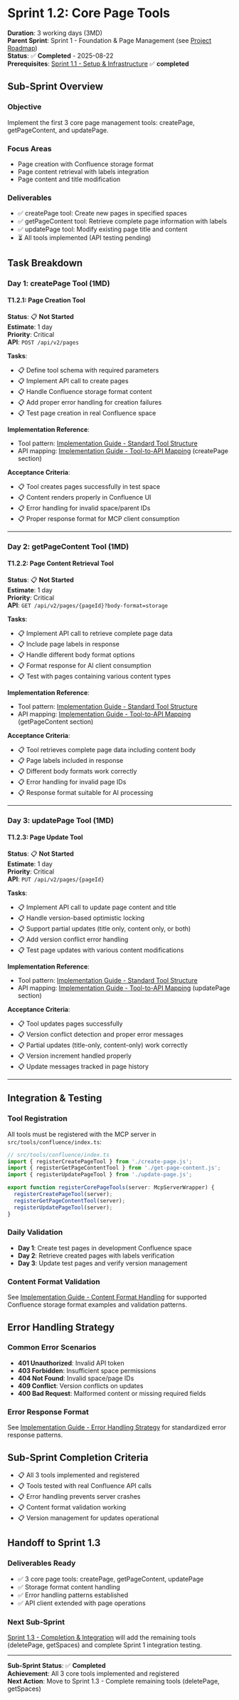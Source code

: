 # Sprint 1.2: Core Page Tools

**Duration**: 3 working days (3MD)  
**Parent Sprint**: Sprint 1 - Foundation & Page Management (see [Project Roadmap](../01_plan/project-roadmap.md))  
**Status**: ✅ **Completed** - 2025-08-22  
**Prerequisites**: [Sprint 1.1 - Setup & Infrastructure](sprint-01-1-setup.md) ✅ **completed**

## Sub-Sprint Overview

### Objective
Implement the first 3 core page management tools: createPage, getPageContent, and updatePage.

### Focus Areas
- Page creation with Confluence storage format
- Page content retrieval with labels integration
- Page content and title modification

### Deliverables
- ✅ createPage tool: Create new pages in specified spaces
- ✅ getPageContent tool: Retrieve complete page information with labels  
- ✅ updatePage tool: Modify existing page title and content
- ⏳ All tools implemented (API testing pending)

## Task Breakdown

### Day 1: createPage Tool (1MD)

#### T1.2.1: Page Creation Tool
**Status**: 📋 **Not Started**  
**Estimate**: 1 day  
**Priority**: Critical  
**API**: `POST /api/v2/pages`

**Tasks**:
- 📋 Define tool schema with required parameters
- 📋 Implement API call to create pages
- 📋 Handle Confluence storage format content
- 📋 Add proper error handling for creation failures
- 📋 Test page creation in real Confluence space

**Implementation Reference**: 
- Tool pattern: [Implementation Guide - Standard Tool Structure](../../00_context/implementation-guide.md#standard-tool-structure)
- API mapping: [Implementation Guide - Tool-to-API Mapping](../../00_context/implementation-guide.md#tool-to-api-mapping) (createPage section)

**Acceptance Criteria**:
- 📋 Tool creates pages successfully in test space
- 📋 Content renders properly in Confluence UI
- 📋 Error handling for invalid space/parent IDs
- 📋 Proper response format for MCP client consumption

---

### Day 2: getPageContent Tool (1MD)

#### T1.2.2: Page Content Retrieval Tool
**Status**: 📋 **Not Started**  
**Estimate**: 1 day  
**Priority**: Critical  
**API**: `GET /api/v2/pages/{pageId}?body-format=storage`

**Tasks**:
- 📋 Implement API call to retrieve complete page data
- 📋 Include page labels in response
- 📋 Handle different body format options
- 📋 Format response for AI client consumption
- 📋 Test with pages containing various content types

**Implementation Reference**: 
- Tool pattern: [Implementation Guide - Standard Tool Structure](../../00_context/implementation-guide.md#standard-tool-structure)
- API mapping: [Implementation Guide - Tool-to-API Mapping](../../00_context/implementation-guide.md#tool-to-api-mapping) (getPageContent section)

**Acceptance Criteria**:
- 📋 Tool retrieves complete page data including content body
- 📋 Page labels included in response
- 📋 Different body formats work correctly
- 📋 Error handling for invalid page IDs
- 📋 Response format suitable for AI processing

---

### Day 3: updatePage Tool (1MD)

#### T1.2.3: Page Update Tool
**Status**: 📋 **Not Started**  
**Estimate**: 1 day  
**Priority**: Critical  
**API**: `PUT /api/v2/pages/{pageId}`

**Tasks**:
- 📋 Implement API call to update page content and title
- 📋 Handle version-based optimistic locking
- 📋 Support partial updates (title only, content only, or both)
- 📋 Add version conflict error handling
- 📋 Test page updates with various content modifications

**Implementation Reference**: 
- Tool pattern: [Implementation Guide - Standard Tool Structure](../../00_context/implementation-guide.md#standard-tool-structure)
- API mapping: [Implementation Guide - Tool-to-API Mapping](../../00_context/implementation-guide.md#tool-to-api-mapping) (updatePage section)

**Acceptance Criteria**:
- 📋 Tool updates pages successfully
- 📋 Version conflict detection and proper error messages
- 📋 Partial updates (title-only, content-only) work correctly
- 📋 Version increment handled properly
- 📋 Update messages tracked in page history

---

## Integration & Testing

### Tool Registration
All tools must be registered with the MCP server in `src/tools/confluence/index.ts`:

```typescript
// src/tools/confluence/index.ts
import { registerCreatePageTool } from './create-page.js';
import { registerGetPageContentTool } from './get-page-content.js';
import { registerUpdatePageTool } from './update-page.js';

export function registerCorePageTools(server: McpServerWrapper) {
  registerCreatePageTool(server);
  registerGetPageContentTool(server);  
  registerUpdatePageTool(server);
}
```

### Daily Validation
- **Day 1**: Create test pages in development Confluence space
- **Day 2**: Retrieve created pages with labels verification
- **Day 3**: Update test pages and verify version management

### Content Format Validation
See [Implementation Guide - Content Format Handling](../../00_context/implementation-guide.md#content-format-handling) for supported Confluence storage format examples and validation patterns.

## Error Handling Strategy

### Common Error Scenarios
- **401 Unauthorized**: Invalid API token
- **403 Forbidden**: Insufficient space permissions
- **404 Not Found**: Invalid space/page IDs
- **409 Conflict**: Version conflicts on updates
- **400 Bad Request**: Malformed content or missing required fields

### Error Response Format
See [Implementation Guide - Error Handling Strategy](../../00_context/implementation-guide.md#error-handling-strategy) for standardized error response patterns.

## Sub-Sprint Completion Criteria

- 📋 All 3 tools implemented and registered
- 📋 Tools tested with real Confluence API calls
- 📋 Error handling prevents server crashes
- 📋 Content format validation working
- 📋 Version management for updates operational

## Handoff to Sprint 1.3

### Deliverables Ready
- ✅ 3 core page tools: createPage, getPageContent, updatePage
- ✅ Storage format content handling
- ✅ Error handling patterns established
- ✅ API client extended with page operations

### Next Sub-Sprint
[Sprint 1.3 - Completion & Integration](sprint-01-3-completion.md) will add the remaining tools (deletePage, getSpaces) and complete Sprint 1 integration testing.

---

**Sub-Sprint Status**: ✅ **Completed**  
**Achievement**: All 3 core tools implemented and registered  
**Next Action**: Move to Sprint 1.3 - Complete remaining tools (deletePage, getSpaces)